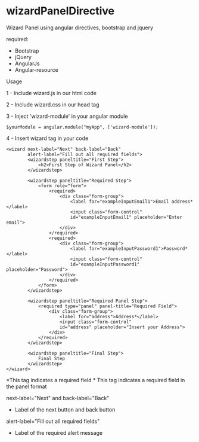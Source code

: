wizardPanelDirective
====================

Wizard Panel using angular directives, bootstrap and jquery

required: 

- Bootstrap
- jQuery
- AngularJs
- Angular-resource

Usage

1 - Include wizard.js in our html code

2 - Include wizard.css in our head tag

3 - Inject 'wizard-module' in your angular module
	
	$yourModule = angular.module("myApp", ['wizard-module']);

4 - Insert wizard tag in your code

	<wizard next-label="Next" back-label="Back" 
			alert-label="Fill out all required fields">
			<wizardstep paneltitle="First Step">
				<h2>First Step of Wizard Panel</h2>
			</wizardstep>

			<wizardstep paneltitle="Required Step"> 
				<form role="form">
					<required>
						<div class="form-group">
							<label for="exampleInputEmail1">Email address*</label>
							<input class="form-control"
							id="exampleInputEmail1" placeholder="Enter email">
						</div>
					</required>
					<required>
						<div class="form-group">
							<label for="exampleInputPassword1">Password*</label>
							<input class="form-control" 
							id="exampleInputPassword1" placeholder="Password">
						</div>
					</required>
				</form>
			</wizardstep>

			<wizardstep paneltitle="Required Panel Step">
				<required type="panel" panel-title="Required Field">
					<div class="form-group">
						<label for="address">Address*</label>
						<input class="form-control"
						id="address" placeholder="Insert your Address">
					</div>
				</required>
			</wizardstep>

			<wizardstep paneltitle="Final Step"> 
				Final Step
			</wizardstep>
	</wizard>


<required> 
*This tag indicates a required field

<required type="panel" panel-title="Required Field"> 
* This tag indicates a required field in the panel format

next-label="Next" and back-label="Back"
* Label of the next button and back button

alert-label="Fill out all required fields"
* Label of the required alert message 

